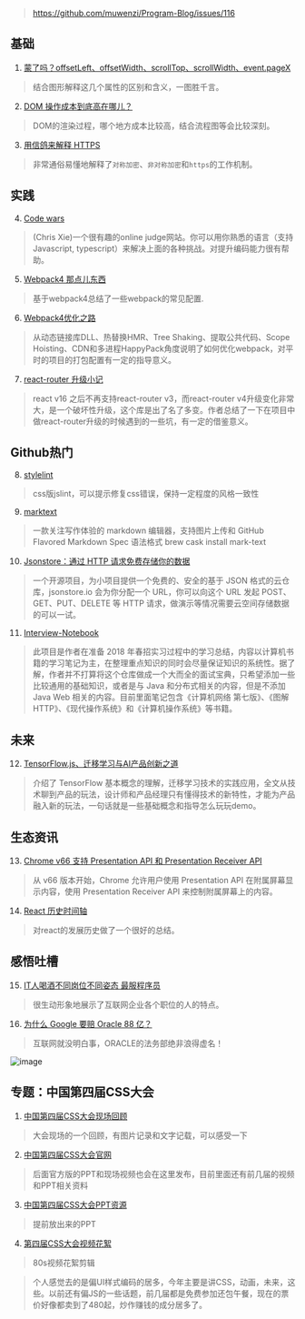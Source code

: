 > https://github.com/muwenzi/Program-Blog/issues/116

## 基础

1. [蒙了吗？offsetLeft、offsetWidth、scrollTop、scrollWidth、event.pageX](https://juejin.im/post/5ac08b405188257cc20d6d52?utm_source=gold_browser_extension)
> 结合图形解释这几个属性的区别和含义，一图胜千言。

2. [DOM 操作成本到底高在哪儿？](https://mp.weixin.qq.com/s/BhqQNmIVvCCmqiUkyamsNA)
> DOM的渲染过程，哪个地方成本比较高，结合流程图等会比较深刻。

3. [用信鸽来解释 HTTPS](https://www.oschina.net/translate/https-explained-with-carrier-pigeons)
> 非常通俗易懂地解释了`对称加密`、`非对称加密`和`https`的工作机制。

## 实践

4. [Code wars](https://www.codewars.com)
> (Chris Xie)一个很有趣的online judge网站。你可以用你熟悉的语言（支持Javascript, typescript）来解决上面的各种挑战。对提升编码能力很有帮助。

5. [Webpack4 那点儿东西](https://juejin.im/post/5abef5e96fb9a028e33b9035)
> 基于webpack4总结了一些webpack的常见配置.

6. [Webpack4优化之路](https://juejin.im/post/5ac42d5c6fb9a028b617b851)
> 从动态链接库DLL、热替换HMR、Tree Shaking、提取公共代码、Scope Hoisting、CDN和多进程HappyPack角度说明了如何优化webpack，对平时的项目的打包配置有一定的指导意义。

7. [react-router 升级小记](http://div.io/topic/2073)
> react v16 之后不再支持react-router v3，而react-router v4升级变化非常大，是一个破坏性升级，这个库是出了名了多变。作者总结了一下在项目中做react-router升级的时候遇到的一些坑，有一定的借鉴意义。

## Github热门

8. [stylelint](https://github.com/stylelint/stylelint)
> css版jslint，可以提示修复css错误，保持一定程度的风格一致性

9. [marktext](https://github.com/marktext/marktext/tree/v0.9.25)
> 一款关注写作体验的 markdown 编辑器，支持图片上传和 GitHub Flavored Markdown Spec 语法格式
> brew cask install mark-text

10. [Jsonstore：通过 HTTP 请求免费存储你的数据](https://github.com/bluzi/jsonstore)
> 一个开源项目，为小项目提供一个免费的、安全的基于 JSON 格式的云仓库，jsonstore.io 会为你分配一个 URL，你可以向这个 URL 发起 POST、GET、PUT、DELETE 等 HTTP 请求，做演示等情况需要云空间存储数据的可以一试。

11. [Interview-Notebook](https://github.com/CyC2018/Interview-Notebook)
> 此项目是作者在准备 2018 年春招实习过程中的学习总结，内容以计算机书籍的学习笔记为主，在整理重点知识的同时会尽量保证知识的系统性。据了解，作者并不打算将这个仓库做成一个大而全的面试宝典，只希望添加一些比较通用的基础知识，或者是与 Java 和分布式相关的内容，但是不添加 Java Web 相关的内容。目前里面笔记包含《计算机网络 第七版》、《图解 HTTP》、《现代操作系统》和《计算机操作系统》等书籍。

## 未来

12. [TensorFlow.js、迁移学习与AI产品创新之道](https://mp.weixin.qq.com/s/1kRrcEz2izlSSFeq0RVgRQ)
> 介绍了 TensorFlow 基本概念的理解，迁移学习技术的实践应用，全文从技术聊到产品的玩法，设计师和产品经理只有懂得技术的新特性，才能为产品融入新的玩法，一句话就是一些基础概念和指导怎么玩玩demo。

## 生态资讯

13. [Chrome v66 支持 Presentation API 和 Presentation Receiver API](https://mp.weixin.qq.com/s/ZBCCiuxtl3CYwY4TD843Dw)
> 从 v66 版本开始，Chrome 允许用户使用 Presentation API 在附属屏幕显示内容，使用 Presentation Receiver API 来控制附属屏幕上的内容。

14. [React 历史时间轴](https://mp.weixin.qq.com/s/hEoIL9pe9cvsabSxD_hUWw)
> 对react的发展历史做了一个很好的总结。

## 感悟吐槽

15. [IT人喝酒不同岗位不同姿态 最服程序员](http://igeekbar.com/igeekbar/post/860.htm)
> 很生动形象地展示了互联网企业各个职位的人的特点。

16. [为什么 Google 要赔 Oracle 88 亿？](https://www.zhihu.com/question/270271649)
> 互联网就没明白事，ORACLE的法务部绝非浪得虚名！

![image](https://user-images.githubusercontent.com/12554487/38235141-b245fa44-3752-11e8-832c-01113a347e24.png)

## 专题：中国第四届CSS大会

1. [中国第四届CSS大会现场回顾](https://mp.weixin.qq.com/s/J2jvpoOTcrNIKMRFosrXMQ)
> 大会现场的一个回顾，有图片记录和文字记载，可以感受一下

2. [中国第四届CSS大会官网](https://css.w3ctech.com/)
> 后面官方版的PPT和现场视频也会在这里发布，目前里面还有前几届的视频和PPT相关资料

3. [中国第四届CSS大会PPT资源](https://yuque.com/cssconf/4th)
> 提前放出来的PPT

4. [第四届CSS大会视频花絮](https://mp.weixin.qq.com/s/YC1EqdKmOxK-ODM5uf-x4A)
> 80s视频花絮剪辑

> 个人感觉去的是偏UI样式编码的居多，今年主要是讲CSS，动画，未来，这些。以前还有偏JS的一些话题，前几届都是免费参加还包午餐，现在的票价好像都卖到了480起，炒作赚钱的成分居多了。
